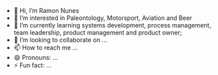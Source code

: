 - 👋 Hi, I’m Ramon Nunes  
- 👀 I’m interested in Paleontology, Motorsport, Aviation and Beer  
- 🌱 I’m currently learning systems development, process management, team leadership, product management and product owner; 
- 💞️ I’m looking to collaborate on ...
- 📫 How to reach me ...
- 😄 Pronouns: ...
- ⚡ Fun fact: ...

<!---
Nunesramon/Nunesramon is a ✨ special ✨ repository because its `README.md` (this file) appears on your GitHub profile.
You can click the Preview link to take a look at your changes.
--->
